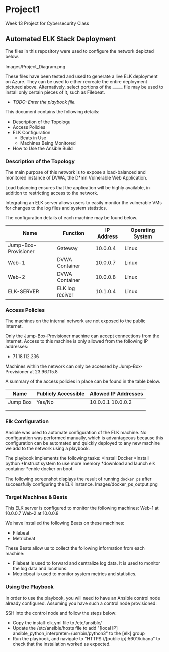 # Project1
Week 13 Project for Cybersecurity Class

## Automated ELK Stack Deployment

The files in this repository were used to configure the network depicted below.

Images/Project_Diagram.png

These files have been tested and used to generate a live ELK deployment on Azure. They can be used to either recreate the entire deployment pictured above. Alternatively, select portions of the _____ file may be used to install only certain pieces of it, such as Filebeat.

  - _TODO: Enter the playbook file._

This document contains the following details:
- Description of the Topologu
- Access Policies
- ELK Configuration
  - Beats in Use
  - Machines Being Monitored
- How to Use the Ansible Build


### Description of the Topology

The main purpose of this network is to expose a load-balanced and monitored instance of DVWA, the D*mn Vulnerable Web Application.

Load balancing ensures that the application will be highly available, in addition to restricting access to the network.

Integrating an ELK server allows users to easily monitor the vulnerable VMs for changes to the log files and system statistics.

The configuration details of each machine may be found below.


| Name                | Function        | IP Address | Operating System |
|---------------------|-----------------|------------|------------------|
| Jump-Box-Provisioner| Gateway         | 10.0.0.4   | Linux            |
| Web-1               | DVWA Container  | 10.0.0.7   | Linux            |
| Web-2               | DVWA Container  | 10.0.0.8   | Linux            |
| ELK-SERVER          | ELK log reciver | 10.1.0.4   | Linux            |

### Access Policies

The machines on the internal network are not exposed to the public Internet. 

Only the Jump-Box-Provisioner machine can accept connections from the Internet. Access to this machine is only allowed from the following IP addresses:
- 71.18.112.236

Machines within the network can only be accessed by Jump-Box-Provisioner at 23.96.115.8

A summary of the access policies in place can be found in the table below.

| Name     | Publicly Accessible | Allowed IP Addresses |
|----------|---------------------|----------------------|
| Jump Box | Yes/No              | 10.0.0.1 10.0.0.2    |
|          |                     |                      |
|          |                     |                      |

### Elk Configuration

Ansible was used to automate configuration of the ELK machine. No configuration was performed manually, which is advantageous because
this configuration can be automated and quickly deployed to any new machine we add to the network using a playbook. 

The playbook implements the following tasks:
*Install Docker
*Install python
*Instruct system to use more memory
*download and launch elk container
*enble docker on boot

The following screenshot displays the result of running `docker ps` after successfully configuring the ELK instance.
Images/docker_ps_output.png

### Target Machines & Beats
This ELK server is configured to monitor the following machines:
Web-1 at 10.0.0.7
Web-2 at 10.0.0.8

We have installed the following Beats on these machines:
- Filebeat
- Metricbeat

These Beats allow us to collect the following information from each machine:
- Filebeat is used to forward and centralize log data. It is used to monitor the log data and locations.
- Metricbeat is used to monitor system metrics and statistics.

### Using the Playbook
In order to use the playbook, you will need to have an Ansible control node already configured. Assuming you have such a control node provisioned: 

SSH into the control node and follow the steps below:
- Copy the install-elk.yml file to /etc/ansible/
- Update the /etc/ansible/hosts file to add "[local IP] ansible_python_interpreter=/usr/bin/python3" to the [elk] group
- Run the playbook, and navigate to "HTTPS://[public ip]:5601/kibana" to check that the installation worked as expected.
